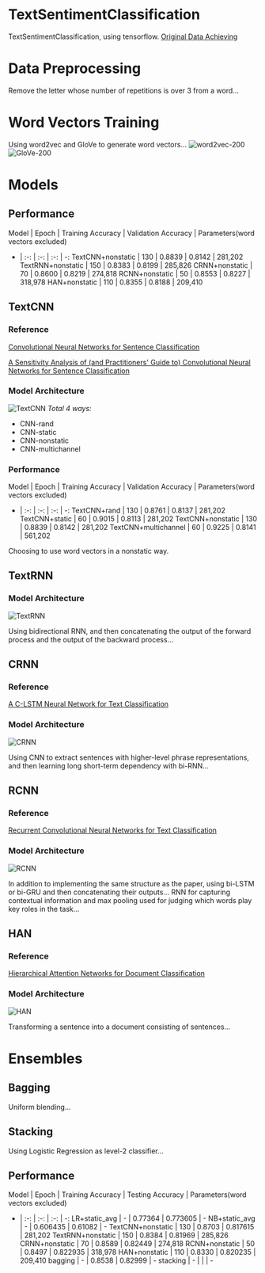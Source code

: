 # TextSentimentClassification
TextSentimentClassification, using tensorflow.
[Original Data Achieving](https://www.kaggle.com/c/ml-2017fall-hw4/data)

# Data Preprocessing
Remove the letter whose number of repetitions is over 3 from a word...

# Word Vectors Training
Using word2vec and GloVe to generate word vectors...
![](https://github.com/wslc1314/TextSentimentClassification/blob/master/data_helpers/word2vec/model-200.png "word2vec-200")
![](https://github.com/wslc1314/TextSentimentClassification/blob/master/data_helpers/glove/model-200.png "GloVe-200")

# Models
## Performance
Model | Epoch | Training Accuracy | Validation Accuracy | Parameters(word vectors excluded)
- | :-: | :-: |  :-: | -:
TextCNN+nonstatic | 130 | 0.8839 | 0.8142 | 281,202
TextRNN+nonstatic | 150 | 0.8383 | 0.8199 | 285,826
CRNN+nonstatic | 70 | 0.8600 | 0.8219 | 274,818
RCNN+nonstatic | 50 | 0.8553 | 0.8227 | 318,978
HAN+nonstatic | 110 | 0.8355 | 0.8188 | 209,410

## TextCNN
### Reference
[Convolutional Neural Networks for Sentence Classification](https://arxiv.org/abs/1408.5882)

[A Sensitivity Analysis of (and Practitioners' Guide to) Convolutional Neural Networks for Sentence Classification](https://arxiv.org/abs/1510.03820)
### Model Architecture
![](https://github.com/wslc1314/TextSentimentClassification/blob/master/images/TextCNN.png "TextCNN")
*Total 4 ways:*
+ CNN-rand
+ CNN-static
+ CNN-nonstatic
+ CNN-multichannel
### Performance
Model | Epoch | Training Accuracy | Validation Accuracy | Parameters(word vectors excluded)
- | :-: | :-: |  :-: | -:
TextCNN+rand | 130 | 0.8761 | 0.8137 | 281,202
TextCNN+static | 60 | 0.9015 | 0.8113 | 281,202
TextCNN+nonstatic | 130 | 0.8839 | 0.8142 | 281,202
TextCNN+multichannel | 60 | 0.9225 | 0.8141 | 561,202

Choosing to use word vectors in a nonstatic way. 

## TextRNN
### Model Architecture
![](https://github.com/wslc1314/TextSentimentClassification/blob/master/images/TextRNN.JPG "TextRNN")

Using bidirectional RNN, and then concatenating the output of the forward process and the output of the backward process...

## CRNN
### Reference
[A C-LSTM Neural Network for Text Classification](https://arxiv.org/abs/1511.08630)
### Model Architecture
![](https://github.com/wslc1314/TextSentimentClassification/blob/master/images/CRNN.png "CRNN")

Using CNN to extract sentences with higher-level phrase representations, and then learning long short-term dependency with bi-RNN...

## RCNN
### Reference
[Recurrent Convolutional Neural Networks for Text Classification](https://aaai.org/ocs/index.php/AAAI/AAAI15/paper/view/9745)

### Model Architecture
![](https://github.com/wslc1314/TextSentimentClassification/blob/master/images/RCNN.png "RCNN")

In addition to implementing the same structure as the paper, using bi-LSTM or bi-GRU and then concatenating their outputs...
RNN for capturing contextual information and max pooling used for judging which words play key roles in the task...

## HAN
### Reference
[Hierarchical Attention Networks for Document Classification](https://www.microsoft.com/en-us/research/publication/hierarchical-attention-networks-document-classification/)

### Model Architecture
![](https://github.com/wslc1314/TextSentimentClassification/blob/master/images/HAN.png "HAN")

Transforming a sentence into a document consisting of sentences...

# Ensembles
## Bagging
Uniform blending...

## Stacking
Using Logistic Regression as level-2 classifier...

## Performance
Model | Epoch | Training Accuracy | Testing Accuracy | Parameters(word vectors excluded)
- | :-: | :-: |  :-: | -:
LR+static_avg | - | 0.77364 | 0.773605 | - 
NB+static_avg | - | 0.606435 | 0.61082 | -
TextCNN+nonstatic | 130 | 0.8703 | 0.817615 | 281,202
TextRNN+nonstatic | 150 | 0.8384 | 0.81969 | 285,826
CRNN+nonstatic | 70 | 0.8589 | 0.82449 | 274,818
RCNN+nonstatic | 50 | 0.8497 | 0.822935 | 318,978
HAN+nonstatic | 110 | 0.8330 | 0.820235 | 209,410
bagging | - | 0.8538 | 0.82999 | -
stacking | - | | | -

